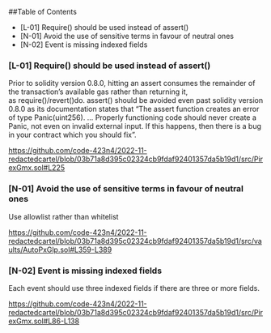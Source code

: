 ##Table of Contents

- [L-01] Require() should be used instead of assert()
- [N-01] Avoid the use of sensitive terms in favour of neutral ones
- [N-02] Event is missing indexed fields

### [L-01] Require() should be used instead of assert()


Prior to solidity version 0.8.0, hitting an assert consumes the remainder of the transaction’s available gas rather than returning it, as require()/revert()do. assert() should be avoided even past solidity version 0.8.0 as its documentation states that “The assert function creates an error of type Panic(uint256). … Properly functioning code should never create a Panic, not even on invalid external input. If this happens, then there is a bug in your contract which you should fix”.

https://github.com/code-423n4/2022-11-redactedcartel/blob/03b71a8d395c02324cb9fdaf92401357da5b19d1/src/PirexGmx.sol#L225

### [N-01] Avoid the use of sensitive terms in favour of neutral ones

Use allowlist rather than whitelist

https://github.com/code-423n4/2022-11-redactedcartel/blob/03b71a8d395c02324cb9fdaf92401357da5b19d1/src/vaults/AutoPxGlp.sol#L359-L389

### [N-02] Event is missing indexed fields

Each event should use three indexed fields if there are three or more fields.

https://github.com/code-423n4/2022-11-redactedcartel/blob/03b71a8d395c02324cb9fdaf92401357da5b19d1/src/PirexGmx.sol#L86-L138
